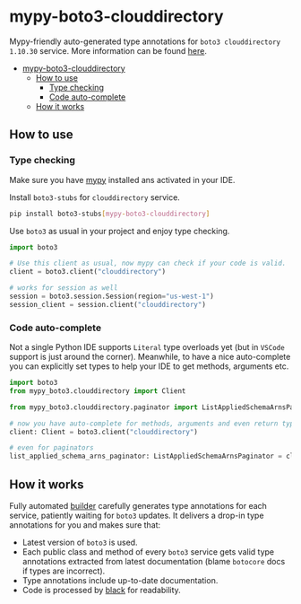 # mypy-boto3-clouddirectory

Mypy-friendly auto-generated type annotations for `boto3 clouddirectory 1.10.30` service.
More information can be found [here](https://github.com/vemel/mypy_boto3).

- [mypy-boto3-clouddirectory](#mypy-boto3-clouddirectory)
  - [How to use](#how-to-use)
    - [Type checking](#type-checking)
    - [Code auto-complete](#code-auto-complete)
  - [How it works](#how-it-works)

## How to use

### Type checking

Make sure you have [mypy](https://github.com/python/mypy) installed ans activated in your IDE.

Install `boto3-stubs` for `clouddirectory` service.

```bash
pip install boto3-stubs[mypy-boto3-clouddirectory]
```

Use `boto3` as usual in your project and enjoy type checking.

```python
import boto3

# Use this client as usual, now mypy can check if your code is valid.
client = boto3.client("clouddirectory")

# works for session as well
session = boto3.session.Session(region="us-west-1")
session_client = session.client("clouddirectory")

```

### Code auto-complete

Not a single Python IDE supports `Literal` type overloads yet (but in `VSCode` support is just around the corner).
Meanwhile, to have a nice auto-complete you can explicitly set types to help your IDE to get methods, arguments etc.

```python
import boto3
from mypy_boto3.clouddirectory import Client

from mypy_boto3.clouddirectory.paginator import ListAppliedSchemaArnsPaginator

# now you have auto-complete for methods, arguments and even return types
client: Client = boto3.client("clouddirectory")

# even for paginators
list_applied_schema_arns_paginator: ListAppliedSchemaArnsPaginator = client.get_paginator("list_applied_schema_arns")
```

## How it works

Fully automated [builder](https://github.com/vemel/mypy_boto3) carefully generates
type annotations for each service, patiently waiting for `boto3` updates. It delivers
a drop-in type annotations for you and makes sure that:

- Latest version of `boto3` is used.
- Each public class and method of every `boto3` service gets valid type annotations
  extracted from latest documentation (blame `botocore` docs if types are incorrect).
- Type annotations include up-to-date documentation.
- Code is processed by [black](https://github.com/psf/black) for readability.